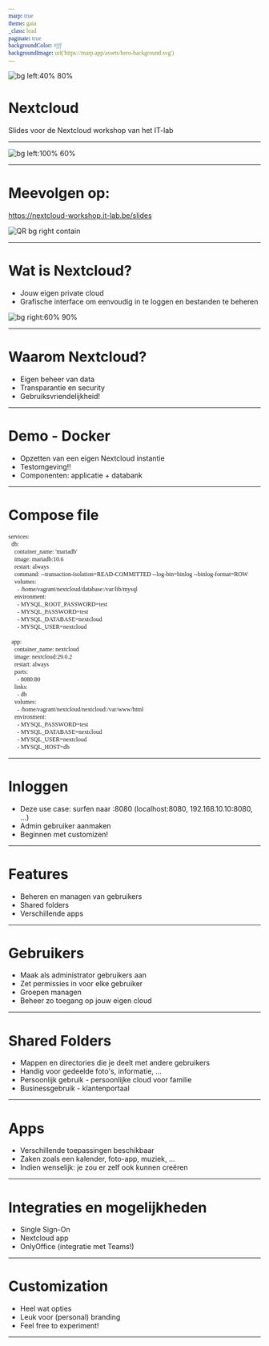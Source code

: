 ```yaml
---
marp: true
theme: gaia
_class: lead
paginate: true
backgroundColor: #fff
backgroundImage: url('https://marp.app/assets/hero-background.svg')
---
```


![bg left:40% 80%](./img/logo.png)

# **Nextcloud**

Slides voor de Nextcloud workshop van het IT-lab


---

![bg left:100% 60%](./img/logo_nextcloud_blue.svg) <!-- Plaats voor logo voor openingsslide, foefel gerust met de sizes van de bg -->

---


# Meevolgen op:

https://nextcloud-workshop.it-lab.be/slides <!-- URL naar de slides -->

![QR bg right contain](./img/link_qr.png) <!-- QR-code naar de slides -->

---

# Wat is Nextcloud?

- Jouw eigen private cloud
- Grafische interface om eenvoudig in te loggen en bestanden te beheren
  
![bg right:60% 90%](./img/nextcloud-login-screen.png) <!-- Plaats voor logo voor openingsslide, foefel gerust met de sizes van de bg -->


---

# Waarom Nextcloud?

- Eigen beheer van data
- Transparantie en security
- Gebruiksvriendelijkheid!


---

# Demo - Docker

- Opzetten van een eigen Nextcloud instantie
- Testomgeving!!
- Componenten: applicatie + databank

---

# Compose file


<style scoped>
code {
   font-family:  "Times New Roman", Times, serif;
   overflow-y: auto;
   max-height: 400px;
}
</style>

```
services:
  db:
    container_name: 'mariadb'
    image: mariadb:10.6
    restart: always
    command: --transaction-isolation=READ-COMMITTED --log-bin=binlog --binlog-format=ROW
    volumes:
      - /home/vagrant/nextcloud/database:/var/lib/mysql
    environment:
      - MYSQL_ROOT_PASSWORD=test
      - MYSQL_PASSWORD=test
      - MYSQL_DATABASE=nextcloud
      - MYSQL_USER=nextcloud

  app:
    container_name: nextcloud
    image: nextcloud:29.0.2
    restart: always
    ports:
      - 8080:80
    links:
      - db
    volumes:
      - /home/vagrant/nextcloud/nextcloud:/var/www/html
    environment:
      - MYSQL_PASSWORD=test
      - MYSQL_DATABASE=nextcloud
      - MYSQL_USER=nextcloud
      - MYSQL_HOST=db
```

---

# Inloggen

- Deze use case: surfen naar <ip>:8080 (localhost:8080, 192.168.10.10:8080, ...)
- Admin gebruiker aanmaken
- Beginnen met customizen!

---

# Features

- Beheren en managen van gebruikers
- Shared folders
- Verschillende apps

---

# Gebruikers

- Maak als administrator gebruikers aan
- Zet permissies in voor elke gebruiker
- Groepen managen
- Beheer zo toegang op jouw eigen cloud

---

# Shared Folders

- Mappen en directories die je deelt met andere gebruikers
- Handig voor gedeelde foto's, informatie, ...
- Persoonlijk gebruik - persoonlijke cloud voor familie 
- Businessgebruik - klantenportaal

---

# Apps

- Verschillende toepassingen beschikbaar
- Zaken zoals een kalender, foto-app, muziek, ...
- Indien wenselijk: je zou er zelf ook kunnen creëren

---

# Integraties en mogelijkheden

- Single Sign-On
- Nextcloud app
- OnlyOffice (integratie met Teams!)

---

# Customization

- Heel wat opties
- Leuk voor (personal) branding
- Feel free to experiment!

---

